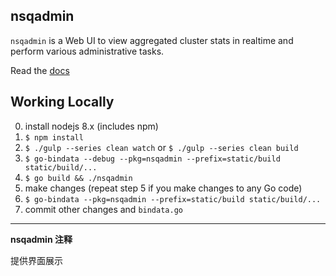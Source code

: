 ## nsqadmin

`nsqadmin` is a Web UI to view aggregated cluster stats in realtime and perform various
administrative tasks.

Read the [docs](http://nsq.io/components/nsqadmin.html)

## Working Locally

 0. install nodejs 8.x (includes npm)
 1. `$ npm install`
 2. `$ ./gulp --series clean watch` or `$ ./gulp --series clean build`
 3. `$ go-bindata --debug --pkg=nsqadmin --prefix=static/build static/build/...`
 4. `$ go build && ./nsqadmin`
 5. make changes (repeat step 5 if you make changes to any Go code)
 6. `$ go-bindata --pkg=nsqadmin --prefix=static/build static/build/...`
 7. commit other changes and `bindata.go`

---

**nsqadmin 注释**

提供界面展示